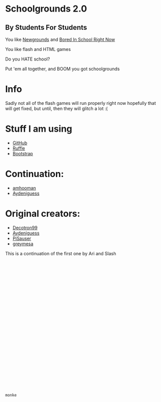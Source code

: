 # Schoolgrounds 2.0
## By Students For Students

You like [Newgrounds](https://newgrounds.com/) and [Bored In School Right Now](https://boredht.ml/)

You like flash and HTML games

Do you HATE school?

Put 'em all together, and BOOM you got schoolgrounds


# Info
Sadly not all of the flash games will run properly right now hopefully that will get fixed, but until, then they will glitch a lot :(

# Stuff I am using
- [GitHub](https://github.com) 
- [Ruffle](https://ruffle.rs)
- [Bootstrap](https://getbootstrap.com)

# Continuation:
- [amhooman](https://github.com/amhooman)
- [Aydeniguess](https://github.com/Aydeniguess)

# Original creators:
- [Decotron99](https://github.com/Decotron99)
- [Aydeniguess](https://github.com/Aydeniguess)
- [PiSauser](https://github.com/PiSauser)
- [greymesa](https://github.com/greymesa)

This is a continuation of the first one by Ari and Slash
```txt






























monke
```
